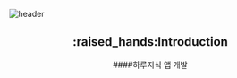 ![header](https://capsule-render.vercel.app/api?type=wave&color=auto&height=300&section=header&text=Make%20HARU&fontSize=90)
<div align=center><h2>:raised_hands:Introduction</h2></div>
<div align=center>####하루지식 앱 개발</div>

